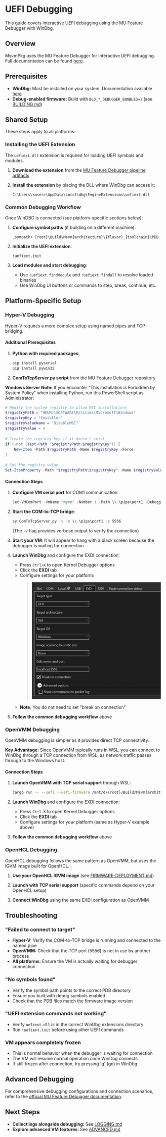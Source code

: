 # UEFI Debugging

This guide covers interactive UEFI debugging using the MU Feature Debugger with WinDbg.

## Overview

MsvmPkg uses the MU Feature Debugger for interactive UEFI debugging. Full documentation can be found [here](https://github.com/microsoft/mu_feature_debugger/blob/HEAD/DebuggerFeaturePkg/Readme.md?plain=1).

## Prerequisites

- **WinDbg:** Must be installed on your system. Documentation available [here](https://learn.microsoft.com/en-us/windows-hardware/drivers/debugger/)
- **Debug-enabled firmware:** Build with `BLD_*_DEBUGGER_ENABLED=1` (see [BUILDING.md](BUILDING.md#debug-enabled-build))

## Shared Setup

These steps apply to all platforms:

### Installing the UEFI Extension

The `uefiext.dll` extension is required for loading UEFI symbols and modules.

1. **Download the extension** from the [MU Feature Debugger pipeline artifacts](https://github.com/microsoft/mu_feature_debugger/actions/workflows/Build-UefiExt.yaml)

2. **Install the extension** by placing the DLL where WinDbg can access it:
   ```
   C:\Users\<user>\AppData\Local\dbg\EngineExtensions\uefiext.dll
   ```

### Common Debugging Workflow

Once WinDBG is connected (see platform-specific sections below):

1. **Configure symbol paths** (if building on a different machine):
   ```
   .sympath+ {root}\Build\Msvm{architecture}\{flavor}_{toolchain}\PDB
   ```

2. **Initialize the UEFI extension**:
   ```
   !uefiext.init
   ```

3. **Load modules and start debugging**:
   - Use `!uefiext.findmodule` and `!uefiext.findall` to resolve loaded binaries
   - Use WinDbg UI buttons or commands to step, break, continue, etc.

## Platform-Specific Setup

### Hyper-V Debugging

Hyper-V requires a more complex setup using named pipes and TCP bridging.

#### Additional Prerequisites

1. **Python with required packages:**
   ```cmd
   pip install pyserial
   pip install pywin32
   ```

2. **ComToTcpServer.py script** from the MU Feature Debugger repository

**Windows Server Note:** If you encounter "This installation is Forbidden by System Policy" when installing Python, run this PowerShell script as Administrator:

```powershell
# Modify the system registry to allow MSI installations
$registryPath = "HKLM:\SOFTWARE\Policies\Microsoft\Windows"
$registryKey = "Installer"
$registryValueName = "DisableMSI"
$registryValue = 0

# Create the registry key if it doesn't exist
if (-not (Test-Path "$registryPath\$registryKey")) {
    New-Item -Path $registryPath -Name $registryKey -Force
}

# Set the registry value
Set-ItemProperty -Path "$registryPath\$registryKey" -Name $registryValueName -Value $registryValue
```

#### Connection Steps

1. **Configure VM serial port** for COM1 communication:
   ```powershell
   Set-VMComPort -VmName "myvm" -Number 1 -Path \\.\pipe\port1 -DebuggerMode On
   ```

2. **Start the COM-to-TCP bridge**:
   ```cmd
   py ComToTcpServer.py -v -n \\.\pipe\port1 -p 5556
   ```
   (The `-v` flag provides verbose output to verify the connection)

3. **Start your VM**. It will appear to hang with a black screen because the debugger is waiting for connection.

4. **Launch WinDbg** and configure the EXDI connection:
   - Press `Ctrl-K` to open Kernel Debugger options
   - Click the **EXDI** tab
   - Configure settings for your platform:
     > ![Windbgx EXDI UEFI](./Images/windbgx_uefi.png)
   - **Note:** You do not need to set "break on connection"

5. **Follow the common debugging workflow** above

### OpenVMM Debugging

OpenVMM debugging is simpler as it provides direct TCP connectivity.

**Key Advantage:** Since OpenVMM typically runs in WSL, you can connect to WinDbg through a TCP connection from WSL, as network traffic passes through to the Windows host.

#### Connection Steps

1. **Launch OpenVMM with TCP serial support** through WSL:
   ```bash
   cargo run -- --uefi --uefi-firmware /mnt/d/{root}/Build/Msvm{architecture}/{flavor}_{toolchain}/FV/MSVM.fd --com1 listen=tcp:127.0.0.1:5556
   ```

2. **Launch WinDbg** and configure the EXDI connection:
   - Press `Ctrl-K` to open Kernel Debugger options
   - Click the **EXDI** tab
   - Configure settings for your platform (same as Hyper-V example above)

3. **Follow the common debugging workflow** above

### OpenHCL Debugging

OpenHCL debugging follows the same pattern as OpenVMM, but uses the IGVM image built for OpenHCL.

1. **Use your OpenHCL IGVM image** (see [FIRMWARE-DEPLOYMENT.md](FIRMWARE-DEPLOYMENT.md#openhcl-deployment))

2. **Launch with TCP serial support** (specific commands depend on your OpenHCL setup)

3. **Connect WinDbg** using the same EXDI configuration as OpenVMM

## Troubleshooting

### "Failed to connect to target"
- **Hyper-V:** Verify the COM-to-TCP bridge is running and connected to the named pipe
- **OpenVMM:** Check that the TCP port (5556) is not in use by another process
- **All platforms:** Ensure the VM is actually waiting for debugger connection

### "No symbols found"
- Verify the symbol path points to the correct PDB directory
- Ensure you built with debug symbols enabled
- Check that the PDB files match the firmware image version

### "UEFI extension commands not working"
- Verify `uefiext.dll` is in the correct WinDbg extensions directory
- Run `!uefiext.init` before using other UEFI commands

### VM appears completely frozen
- This is normal behavior when the debugger is waiting for connection
- The VM will resume normal operation once WinDbg connects
- If still frozen after connection, try pressing 'g' (go) in WinDbg

## Advanced Debugging

For comprehensive debugging configurations and connection scenarios, refer to the [official MU Feature Debugger documentation](https://github.com/microsoft/mu_feature_debugger/blob/HEAD/DebuggerFeaturePkg/Readme.md).

## Next Steps

- **Collect logs alongside debugging:** See [LOGGING.md](LOGGING.md)
- **Explore advanced VM features:** See [ADVANCED.md](ADVANCED.md)
